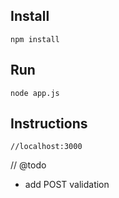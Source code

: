## Install
`npm install`

## Run
`node app.js`

## Instructions
`//localhost:3000`

// @todo
- add POST validation
